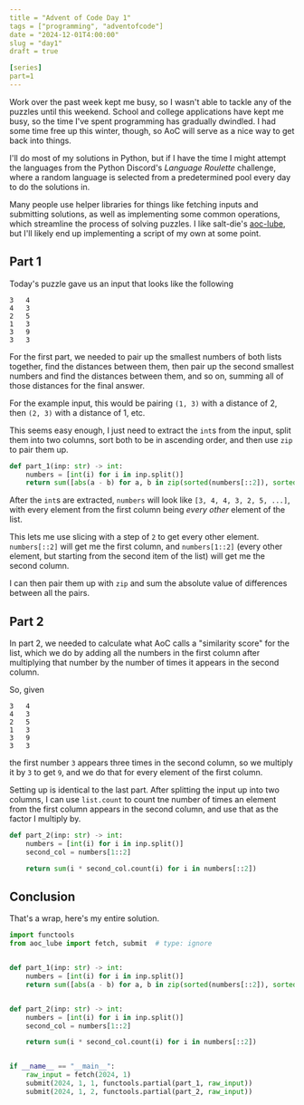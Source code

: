 ```yaml
---
title = "Advent of Code Day 1"
tags = ["programming", "adventofcode"]
date = "2024-12-01T4:00:00"
slug = "day1"
draft = true

[series]
part=1
---
```


Work over the past week kept me busy, so I wasn't able to tackle any of the puzzles until this weekend. School and college applications have kept me busy, so the time I've spent programming has gradually dwindled. I had some time free up this winter, though, so AoC will serve as a nice way to get back into things.

I'll do most of my solutions in Python, but if I have the time I might attempt the languages from the Python Discord's _Language Roulette_ challenge, where a random language is selected from a predetermined pool every day to do the solutions in.

Many people use helper libraries for things like fetching inputs and submitting solutions, as well as implementing some common operations, which streamline the process of solving puzzles. I like salt-die's [aoc-lube](https://github.com/salt-die/aoc_lube), but I'll likely end up implementing a script of my own at some point.

## Part 1

Today's puzzle gave us an input that looks like the following

```
3   4
4   3
2   5
1   3
3   9
3   3
```

For the first part, we needed to pair up the smallest numbers of both lists together, find the distances between them, then pair up the second smallest numbers and find the distances between them, and so on, summing all of those distances for the final answer.

For the example input, this would be pairing `(1, 3)` with a distance of 2, then `(2, 3)` with a distance of 1, etc.

This seems easy enough, I just need to extract the `int`s from the input, split them into two columns, sort both to be in ascending order, and then use `zip` to pair them up.

```py
def part_1(inp: str) -> int:
    numbers = [int(i) for i in inp.split()]
    return sum([abs(a - b) for a, b in zip(sorted(numbers[::2]), sorted(numbers[1::2]))])
```

After the `int`s are extracted, `numbers` will look like `[3, 4, 4, 3, 2, 5, ...]`, with every element from the first column being _every other_ element of the list.

This lets me use slicing with a step of `2` to get every other element. `numbers[::2]` will get me the first column, and `numbers[1::2]` (every other element, but starting from the second item of the list) will get me the second column.

I can then pair them up with `zip` and sum the absolute value of differences between all the pairs.

## Part 2

In part 2, we needed to calculate what AoC calls a "similarity score" for the list, which we do by adding all the numbers in the first column after multiplying that number by the number of times it appears in the second column.

So, given

```
3   4
4   3
2   5
1   3
3   9
3   3
```

the first number `3` appears three times in the second column, so we multiply it by `3` to get `9`, and we do that for every element of the first column.

Setting up is identical to the last part. After splitting the input up into two columns, I can use `list.count` to count tne number of times an element from the first column appears in the second column, and use that as the factor I multiply by.

```py
def part_2(inp: str) -> int:
    numbers = [int(i) for i in inp.split()]
    second_col = numbers[1::2]

    return sum(i * second_col.count(i) for i in numbers[::2])
```

## Conclusion

That's a wrap, here's my entire solution.

```py
import functools
from aoc_lube import fetch, submit  # type: ignore


def part_1(inp: str) -> int:
    numbers = [int(i) for i in inp.split()]
    return sum([abs(a - b) for a, b in zip(sorted(numbers[::2]), sorted(numbers[1::2]))])


def part_2(inp: str) -> int:
    numbers = [int(i) for i in inp.split()]
    second_col = numbers[1::2]

    return sum(i * second_col.count(i) for i in numbers[::2])


if __name__ == "__main__":
    raw_input = fetch(2024, 1)
    submit(2024, 1, 1, functools.partial(part_1, raw_input))
    submit(2024, 1, 2, functools.partial(part_2, raw_input))
```
